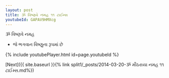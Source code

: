 ```yaml
---
layout: post
title: ૐ વિષ્ણવે નમહ ૧૧ ટાઈમ્સ
youtubeId: GAPAV9HMXcg
---
```

 
 
 ૐ વિષ્ણવે નમહ  
 
 -  જે ભગવાન વિષ્ણુના રૂપમાં છે 
 
  
 
  
 
 
 
 
 
 


{% include youtubePlayer.html id=page.youtubeId %}
 
[Next]({{ site.baseurl }}{% link  split1/_posts/2014-03-20-ૐ મીઠરાયા નમહ ૧૧ ટાઈમ્સ.md%})
 
